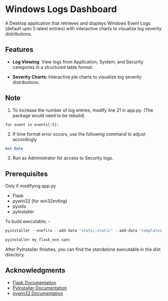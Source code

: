 
# Windows Logs Dashboard

A Desktop application that retrieves and displays Windows Event Logs (default upto 5 latest entries) with interactive charts to visualize log severity distributions.

## Features

- **Log Viewing**: View logs from Application, System, and Security categories in a structured table format.

- **Severity Charts**: Interactive pie charts to visualize log severity distributions.

## Note

1. To increase the number of log entries, modify line 21 in app.py. (The package would need to be rebuild)

```Python3
for event in events[:5]:
```

2. If time format error occurs, use the following command to adjust accordingly

```Powershell
Get-Date
```

3. Run as Administrator for access to Security logs.

## Prerequisites

Only if modifying app.py

- Flask
- pywin32 (for win32evtlog)
- pyutils
- pyInstaller

To build executable; -

```Powershell
pyinstaller --onefile --add-data "static;static" --add-data "templates;templates" my_flask_exe.py

pyinstaller my_flask_exe.spec

```
After PyInstaller finishes, you can find the standalone executable in the dist directory.

## Acknowledgments

- [Flask Documentation](https://flask.palletsprojects.com/en/3.0.x/)
- [PyInstaller Documentation](https://pyinstaller.org/en/stable/index.html)
- [pywin32 Documentation](https://pypi.org/project/pywin32/)
